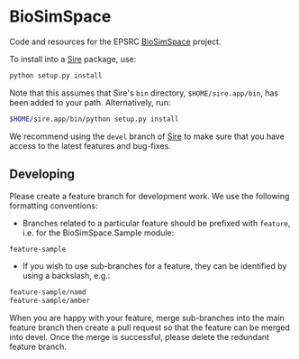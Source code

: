 # BioSimSpace

Code and resources for the EPSRC [BioSimSpace](https://biosimspace.org) project.

To install into a [Sire](https://github.com/michellab/Sire) package, use:

```bash
python setup.py install
```

Note that this assumes that Sire's `bin` directory, `$HOME/sire.app/bin`,
has been added to your path. Alternatively, run:

```bash
$HOME/sire.app/bin/python setup.py install
```
We recommend using the `devel` branch of [Sire](https://github.com/michellab/Sire)
to make sure that you have access to the latest features and bug-fixes.

## Developing

Please create a feature branch for development work. We use the following
formatting conventions:

* Branches related to a particular feature should be prefixed with `feature`,
i.e. for the BioSimSpace.Sample module:

```bash
feature-sample
```

* If you wish to use sub-branches for a feature, they can be identified by
using a backslash, e.g.:

```bash
feature-sample/namd
feature-sample/amber
```

When you are happy with your feature, merge sub-branches into the main feature
branch then create a pull request so that the feature can be merged into devel.
Once the merge is successful, please delete the redundant feature branch.
